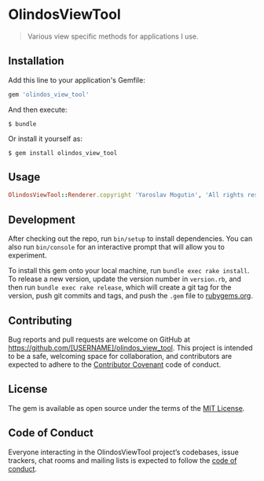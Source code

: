 # OlindosViewTool

> Various view specific methods for applications I use.

## Installation

Add this line to your application's Gemfile:

```ruby
gem 'olindos_view_tool'
```

And then execute:

    $ bundle

Or install it yourself as:

    $ gem install olindos_view_tool

## Usage
```ruby
OlindosViewTool::Renderer.copyright 'Yaroslav Mogutin', 'All rights reserved'
```

## Development

After checking out the repo, run `bin/setup` to install dependencies. You can also run `bin/console` for an interactive prompt that will allow you to experiment.

To install this gem onto your local machine, run `bundle exec rake install`. To release a new version, update the version number in `version.rb`, and then run `bundle exec rake release`, which will create a git tag for the version, push git commits and tags, and push the `.gem` file to [rubygems.org](https://rubygems.org).

## Contributing

Bug reports and pull requests are welcome on GitHub at https://github.com/[USERNAME]/olindos_view_tool. This project is intended to be a safe, welcoming space for collaboration, and contributors are expected to adhere to the [Contributor Covenant](http://contributor-covenant.org) code of conduct.

## License

The gem is available as open source under the terms of the [MIT License](https://opensource.org/licenses/MIT).

## Code of Conduct

Everyone interacting in the OlindosViewTool project’s codebases, issue trackers, chat rooms and mailing lists is expected to follow the [code of conduct](https://github.com/[USERNAME]/olindos_view_tool/blob/master/CODE_OF_CONDUCT.md).
